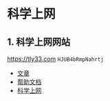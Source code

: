 # 科学上网


## 1. 科学上网网站
https://tly33.com  `HJUB4bRmpNahrtj`

* [文章](https://itlanyan.com/v2ray-clients-download/)
* [帮助文档](https://tly33.com/modules/help.php)
* [科学上网](https://cfwall.tk/baacloud.html/)